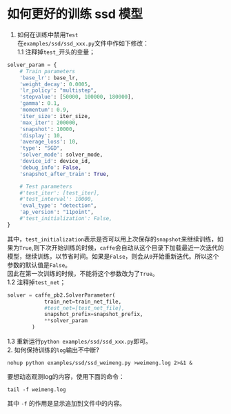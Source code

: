 # 如何更好的训练 ssd 模型   

1. 如何在训练中禁用`Test`    
在`examples/ssd/ssd_xxx.py`文件中作如下修改：   
1.1 注释掉`test_`开头的变量；     
```python
solver_param = {
    # Train parameters
    'base_lr': base_lr,
    'weight_decay': 0.0005,
    'lr_policy': "multistep",
    'stepvalue': [50000, 100000, 180000],
    'gamma': 0.1,
    'momentum': 0.9,
    'iter_size': iter_size,
    'max_iter': 200000,
    'snapshot': 10000,
    'display': 10,
    'average_loss': 10,
    'type': "SGD",
    'solver_mode': solver_mode,
    'device_id': device_id,
    'debug_info': False,
    'snapshot_after_train': True,

    # Test parameters
    #'test_iter': [test_iter],
    #'test_interval': 10000,
    'eval_type': "detection",
    'ap_version': "11point",
    #'test_initialization': False,
}
```
 其中，`test_initialization`表示是否可以用上次保存的`snapshot`来继续训练，如果为`True`,则下次开始训练的时候，`caffe`会自动从这个目录下加载最近一次迭代的模型，继续训练，以节省时间。如果是`False`，则会从`0`开始重新迭代。所以这个参数的默认值是`False`。     
因此在第一次训练的时候，不能将这个参数改为了`True`。     
1.2 注释掉`test_net`；      
```python
solver = caffe_pb2.SolverParameter(
            train_net=train_net_file,
            #test_net=[test_net_file],
            snapshot_prefix=snapshot_prefix,
            **solver_param
        )
```
1.3 重新运行`python examples/ssd/ssd_xxx.py`即可。      
2. 如何保持训练的`log`输出不中断?   
```
nohup python examples/ssd/ssd_weimeng.py >weimeng.log 2>&1 &
```
要想动态观测log的内容，使用下面的命令：   
```
tail -f weimeng.log
```
其中 `-f` 的作用是显示追加到文件中的内容。  